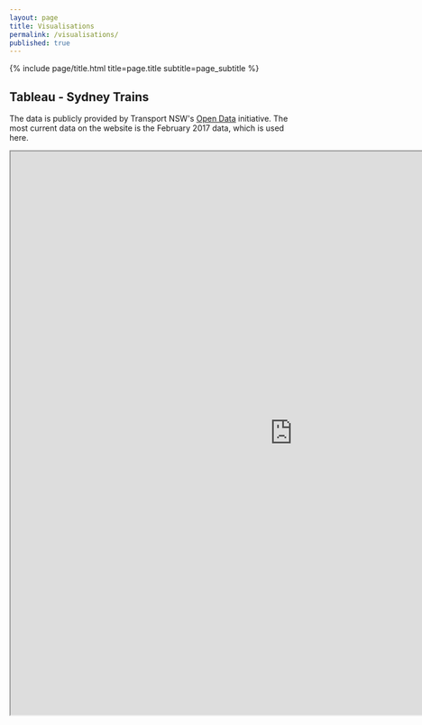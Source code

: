 ```yaml
---
layout: page
title: Visualisations
permalink: /visualisations/
published: true
---
```


<div class="page" markdown="1">

{% include page/title.html title=page.title subtitle=page_subtitle %}

## Tableau - Sydney Trains

The data is publicly provided by Transport NSW's [Open Data](https://opendata.transport.nsw.gov.au/) initiative.
The most current data on the website is the February 2017 data, which is used here.

<iframe align = "center" width = "1000" height = "1000" src="https://public.tableau.com/profile/jeffrey.lo#!/vizhome/SydneyTrains-Feb2017_050719_ext/SydneyTrainsVisualisations-February2017Data?publish=yes"/>
